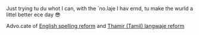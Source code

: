 Just trying tu du whot I can, with the `no.laje I hav ernd, tu make the wurld a littel better ece day 😎

Advo.cate of [English spelling reform](https://github.com/jaigak/Clere-English) and [Thamir (Tamil) langwaje reform](https://github.com/jaigak/NavIna-Thamir)
